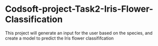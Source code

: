 # Codsoft-project-Task2-Iris-Flower-Classification
This project will generate an input for the user based on the species, and create a model to predict the Iris flower classififcation
